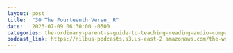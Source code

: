 ```yaml
---
layout: post
title:  "30 The Fourteenth Verse_ R"
date:   2023-07-09 06:30:00 -0500
categories: the-ordinary-parent-s-guide-to-teaching-reading-audio-companion-to-lessons-1-26
podcast_link: https://nilbus-podcasts.s3.us-east-2.amazonaws.com/the-well-trained-mind/The%20Ordinary%20Parent's%20Guide%20to%20Teaching%20Reading,%20audio%20companion%20to%20Lessons%201-26/30%20The%20Fourteenth%20Verse_%20R.mp3
---
```

